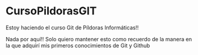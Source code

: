 # CursoPildorasGIT
Estoy haciendo el curso Git de Píldoras Informáticas!!

Nada por aquí!! Solo quiero mantener esto como recuerdo de la manera en la que adquirí mis primeros conocimientos de Git y Github
